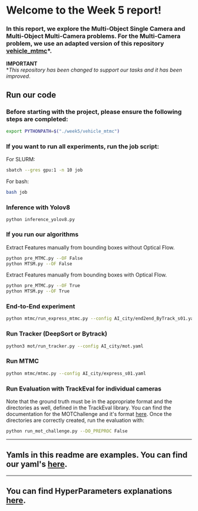 
# Welcome to the Week 5 report!

### In this report, we explore the Multi-Object Single Camera and Multi-Object Multi-Camera problems. For the Multi-Camera problem, we use an adapted version of this repository [vehicle_mtmc](https://github.com/regob/vehicle_mtmc)*.

**IMPORTANT**  
**This repository has been changed to support our tasks and it has been improved*.

## Run our code

### Before starting with the project, please ensure the following steps are completed:

```bash
export PYTHONPATH=$("./week5/vehicle_mtmc")
```

### If you want to run all experiments, run the job script:

For SLURM:
```bash
sbatch --gres gpu:1 -n 10 job
```
For bash:  
```bash
bash job
```

### Inference with Yolov8
```
python inference_yolov8.py
```

### If you run our algorithms
Extract Features manually from bounding boxes
without Optical Flow.
```bash
python pre_MTMC.py --OF False
python MTSM.py --OF False
```

Extract Features manually from bounding boxes
with Optical Flow.

```bash
python pre_MTMC.py --OF True
python MTSM.py --OF True
```

### End-to-End experiment

```bash
python mtmc/run_express_mtmc.py --config AI_city/end2end_ByTrack_s01.yaml
```

### Run Tracker (DeepSort or Bytrack)
```bash
python3 mot/run_tracker.py --config AI_city/mot.yaml
```

### Run MTMC

```bash
python mtmc/mtmc.py --config AI_city/express_s01.yaml
```

### Run Evaluation with TrackEval for individual cameras
Note that the ground truth must be in the appropriate format and the directories as well, defined in the TrackEval library. You can find the documentation for the
MOTChallenge and it's format [here](https://github.com/JonathonLuiten/TrackEval/tree/master/docs/MOTChallenge-Official). Once the directories are correctly created, run the evaluation with:
```bash
python run_mot_challenge.py --DO_PREPROC False 
```

------------
## Yamls in this readme are examples. You can find our yaml's [here](https://github.com/mcv-m6-video/mcv-m6-2023-team6/tree/main/week5/vehicle_mtmc/config/AI_city).

--------
## You can find HyperParameters explanations [here](https://github.com/mcv-m6-video/mcv-m6-2023-team6/tree/main/week5/vehicle_mtmc/config/defaults.py).







